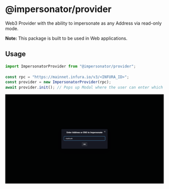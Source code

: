 # @impersonator/provider

Web3 Provider with the ability to impersonate as any Address via read-only mode.

<b>Note:</b> This package is built to be used in Web applications.

## Usage

```js
import ImpersonatorProvider from "@impersonator/provider";

const rpc = "https://mainnet.infura.io/v3/<INFURA_ID>";
const provider = new ImpersonatorProvider(rpc);
await provider.init(); // Pops up Modal where the user can enter which address/ENS they want to impersonate
```

<img src=".github/ss.png" />
